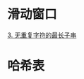 # 滑动窗口
[3. 无重复字符的最长子串](https://leetcode.cn/problems/longest-substring-without-repeating-characters/)

# 哈希表
